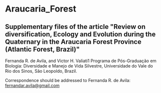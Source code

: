 # Araucaria_Forest
## Supplementary files of the article "Review on diversification, Ecology and Evolution during the Quaternary in the Araucaria Forest Province (Atlantic Forest, Brazil)"


Fernanda R. de Avila, and Victor H. Valiati1 
Programa de Pós-Graduação em Biologia: Diversidade e Manejo de Vida Silvestre, Universidade do Vale do Rio dos Sinos, São Leopoldo, Brazil.

Correspondence should be addressed to Fernanda R. de Avila: fernandar.avila@gmail.com
